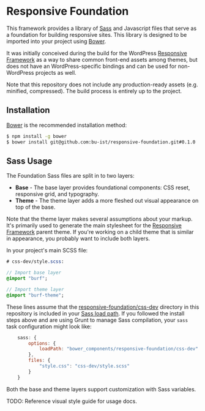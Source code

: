 # Responsive Foundation

This framework provides a library of [Sass](http://sass-lang.com/) and Javascript files that serve as a foundation for building responsive sites. This library is designed to be imported into your project using [Bower](http://bower.io).

It was initially conceived during the build for the WordPress [Responsive Framework](https://github.com/bu-ist/responsive-framework) as a way to share common front-end assets among themes, but does not have an WordPress-specific bindings and can be used for non-WordPress projects as well.

Note that this repository does not include any production-ready assets (e.g. minified, compressed). The build process is entirely up to the project.

## Installation

[Bower](http://bower.io) is the recommended installation method:

```bash
$ npm install -g bower
$ bower install git@github.com:bu-ist/responsive-foundation.git#0.1.0
```

## Sass Usage

The Foundation Sass files are split in to two layers:

* __Base__ - The base layer provides foundational components: CSS reset, responsive grid, and typography.
* __Theme__ - The theme layer adds a more fleshed out visual appearance on top of the base.

Note that the theme layer makes several assumptions about your markup. It's primarily used to generate the main stylesheet for the [Responsive Framework](https://github.com/bu-ist/responsive-framework/) parent theme. If you're working on a child theme that is similar in appearance, you probably want to include both layers.

In your project's main SCSS file:

```sass
# css-dev/style.scss:

// Import base layer
@import "burf";

// Import theme layer
@import "burf-theme";
```

These lines assume that the [responsive-foundation/css-dev](css-dev) directory in this repository is included in your [Sass load path](http://sass-lang.com/documentation/file.SASS_REFERENCE.html#load_paths-option). If you followed the install steps above and are using Grunt to manage Sass compilation, your `sass` task configuration might look like:

```javascript
	sass: {
		options: {
			loadPath: "bower_components/responsive-foundation/css-dev"
		},
		files: {
			"style.css": "css-dev/style.scss"
		}
	}
```

Both the base and theme layers support customization with Sass variables.

TODO: Reference visual style guide for usage docs.
